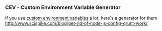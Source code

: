 ### CEV - Custom Environment Variable Generator

If you use [custom environment variables](https://github.com/lorenwest/node-config/wiki/Environment-Variables#custom-environment-variables) a lot, here's a generator for them http://www.scispike.com/blog/get-rid-of-node-js-config-grunt-work/